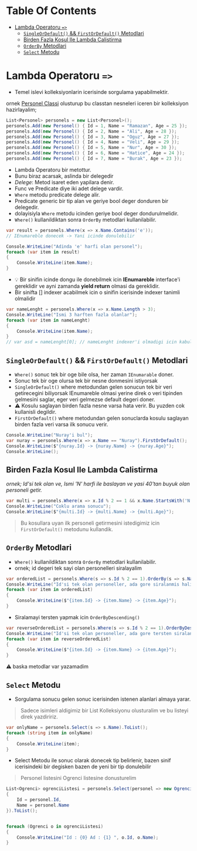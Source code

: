 # Table Of Contents

- [Lambda Operatoru `=>`](#lambda-operatoru-)
  - [`SingleOrDefault()` && `FirstOrDefault()` Metodlari](#singleordefault--firstordefault-metodlari)
  - [Birden Fazla Kosul Ile Lambda Calistirma](#birden-fazla-kosul-ile-lambda-calistirma)
  - [`OrderBy` Metodlari](#orderby-metodlari)
  - [`Select` Metodu](#select-metodu)

# Lambda Operatoru `=>`

- Temel islevi kolleksiyonlarin icerisinde sorgulama yapabilmektir.

ornek [Personel Classi](/Personel.cs) olusturup bu classtan nesneleri iceren bir kolleksiyon hazirlayalim;

```C#
List<Personel> personels = new List<Personel>();
personels.Add(new Personel() { Id = 1, Name = "Ramazan", Age = 25 });
personels.Add(new Personel() { Id = 2, Name = "Ali", Age = 28 });
personels.Add(new Personel() { Id = 3, Name = "Oguz", Age = 27 });
personels.Add(new Personel() { Id = 4, Name = "Veli", Age = 29 });
personels.Add(new Personel() { Id = 5, Name = "Nur", Age = 30 });
personels.Add(new Personel() { Id = 6, Name = "Hatice", Age = 24 });
personels.Add(new Personel() { Id = 7, Name = "Burak", Age = 23 });
```

- Lambda Operatoru bir metottur.
- Bunu biraz acarsak, aslinda bir delegedir
- *Delege*: Metod isaret eden yapilara denir.
- Func ve Predicate diye iki adet delege vardir.
- `Where` metodu predicate delege alir.
- Predicate generic bir tip alan ve geriye bool deger donduren bir delegedir.
- dolayisiyla `Where` metodu icinden geriye bool deger dondurulmelidir.
- `Where()` kullanildiktan sonra `OrderBy` metodlari kullanilabilir.

```C#
var result = personels.Where(x => x.Name.Contains('e'));
// IEnumareble donecek -> Yani icinde donulebilir

Console.WriteLine("Adinda 'e' harfi olan personel");
foreach (var item in result)
{
    Console.WriteLine(item.Name);
}
```

- :bulb: Bir sinifin icinde dongu ile donebilmek icin **IEnumareble** interface'i gereklidir ve ayni zamanda **yield return** olmasi da gereklidir.
- Bir sinifta [] indexer acabilmek icin o sinifin icerisinde indexer tanimli olmalidir

```C#
var nameLenght = personels.Where(x => x.Name.Length > 3);
Console.WriteLine("Ismi 3 harften fazla olanlar");
foreach (var item in nameLenght)
{
    Console.WriteLine(item.Name);
}
// var asd = nameLenght[0]; // nameLenght indexer'i olmadigi icin kabul etmedi.
```

## `SingleOrDefault()` && `FirstOrDefault()` Metodlari

- `Where()` sonuc tek bir oge bile olsa, her zaman `IEnumarable` doner.
- Sonuc tek bir oge olursa tek bir nesne donmesini istiyorsak
- `SingleOrDefault()` where metodundan gelen sonucun tek bir veri getirecegini biliyorsak IEnumareble olmasi yerine direk o veri tipinden gelmesini saglar, eger veri gelmezse default degeri doner.
- :warning: Kosulu saglayan birden fazla nesne varsa hata verir. Bu yuzden cok kullanisli degildir.
- `FirstOrDefault()` where metodundan gelen sonuclarda kosulu saglayan birden fazla veri varsa ilk sonucu verir.

```C#
Console.WriteLine("Nuray'i bul");
var nuray = personels.Where(x => x.Name == "Nuray").FirstOrDefault();
Console.WriteLine($"{nuray.Id} -> {nuray.Name} -> {nuray.Age}");
Console.WriteLine();
```

## Birden Fazla Kosul Ile Lambda Calistirma

*ornek; Id'si tek olan ve, Ismi 'N' harfi ile baslayan ve yasi 40'tan buyuk olan personeli getir.*

```C#
var multi = personels.Where(x => x.Id % 2 == 1 && x.Name.StartsWith('N') && x.Age > 40).FirstOrDefault();
Console.WriteLine("Coklu arama sonucu");
Console.WriteLine($"{multi.Id} -> {multi.Name} -> {multi.Age}");
```

> Bu kosullara uyan ilk personeli getirmesini istedigimiz icin `FirstOrDefault()` metodunu kullandik.

## `OrderBy` Metodlari

- `Where()` kullanildiktan sonra `OrderBy` metodlari kullanilabilir.
- ornek; id degeri tek sayi olan personelleri siralayalim

```C#
var orderedList = personels.Where(s => s.Id % 2 == 1).OrderBy(s => s.Name);
Console.WriteLine("Id'si tek olan personeller, ada gore siralanmis hali");
foreach (var item in orderedList)
{
    Console.WriteLine($"{item.Id} -> {item.Name} -> {item.Age}");
}
```

- Siralamayi tersten yapmak icin `OrderByDescending()`

```C#
var reverseOrderedList = personels.Where(s => s.Id % 2 == 1).OrderByDescending(s => s.Name);
Console.WriteLine("Id'si tek olan personeller, ada gore tersten siralanmis hali");
foreach (var item in reverseOrderedList)
{
    Console.WriteLine($"{item.Id} -> {item.Name} -> {item.Age}");
}
```

:warning: baska metodlar var yazamadim

## `Select` Metodu

- Sorgulama sonucu gelen sonuc icerisinden istenen alanlari almaya yarar.

> Sadece isimleri aldigimiz bir List Kolleksiyonu olusturalim ve bu listeyi direk yazdiririz.

```C#
var onlyName = personels.Select(s => s.Name).ToList();
foreach (string item in onlyName)
{
    Console.WriteLine(item);
}
```

- Select Metodu ile sonuc olarak donecek tip belirlenir, bazen sinif icerisindeki bir degisken bazen de yeni bir tip donulebilir

> Personel listesini Ogrenci listesine donusturelim

```C#
List<Ogrenci> ogrenciListesi = personels.Select(personel => new Ogrenci()
{
    Id = personel.Id,
    Name = personel.Name
}).ToList();


foreach (Ogrenci o in ogrenciListesi)
{
    Console.WriteLine("Id : {0} Ad : {1} ", o.Id, o.Name);
}
```

